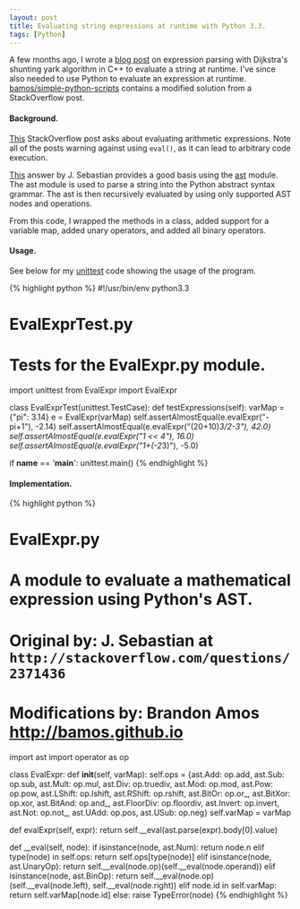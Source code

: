 ```yaml
---
layout: post
title: Evaluating string expressions at runtime with Python 3.3.
tags: [Python]
---
```


A few months ago, I wrote a
[blog post](http://bamos.github.io/2013/06/26/expression-parsing-shunting-yard/)
on expression parsing with Dijkstra's shunting yark algorithm in C++
to evaluate a string at runtime.
I've since also needed to use Python to evaluate an expression
at runtime.
[bamos/simple-python-scripts](https://github.com/bamos/simple-python-scripts)
contains a modified solution from a StackOverflow post.

#### Background.
[This](http://stackoverflow.com/questions/2371436/evaluating-a-mathematical-expression-in-a-string)
StackOverflow post asks about evaluating arithmetic expressions.
Note all of the posts warning against using `eval()`,
as it can lead to arbitrary code execution.

[This](http://stackoverflow.com/a/9558001/1381755) answer
by J. Sebastian provides a good basis using the
[ast](http://docs.python.org/3.3/library/ast.html) module.
The ast module is used to parse a string into the Python abstract
syntax grammar. The ast is then recursively evaluated by using
only supported AST nodes and operations.

From this code, I wrapped the methods in a class, added support for a
variable map, added unary operators, and added all binary operators.

#### Usage.
See below for my [unittest](http://docs.python.org/3.3/library/unittest.html)
code showing the usage of the program.

{% highlight python %}
#!/usr/bin/env python3.3
#
# EvalExprTest.py
# Tests for the EvalExpr.py module.

import unittest
from EvalExpr import EvalExpr

class EvalExprTest(unittest.TestCase):
  def testExpressions(self):
    varMap = {"pi": 3.14}
    e = EvalExpr(varMap)
    self.assertAlmostEqual(e.evalExpr("-pi+1"), -2.14)
    self.assertAlmostEqual(e.evalExpr("(20+10)*3/2-3"), 42.0)
    self.assertAlmostEqual(e.evalExpr("1 << 4"), 16.0)
    self.assertAlmostEqual(e.evalExpr("1+(-2*3)"), -5.0)

if __name__ == '__main__':
    unittest.main()
{% endhighlight %}

#### Implementation.
{% highlight python %}
# EvalExpr.py
# A module to evaluate a mathematical expression using Python's AST.
#
# Original by: J. Sebastian at `http://stackoverflow.com/questions/2371436`
# Modifications by: Brandon Amos <http://bamos.github.io>

import ast
import operator as op

class EvalExpr:
  def __init__(self, varMap):
    self.ops = {ast.Add: op.add, ast.Sub: op.sub, ast.Mult: op.mul,
      ast.Div: op.truediv, ast.Mod: op.mod, ast.Pow: op.pow,
      ast.LShift: op.lshift, ast.RShift: op.rshift, ast.BitOr: op.or_,
      ast.BitXor: op.xor, ast.BitAnd: op.and_, ast.FloorDiv: op.floordiv,
      ast.Invert: op.invert, ast.Not: op.not_, ast.UAdd: op.pos, ast.USub: op.neg}
    self.varMap = varMap

  def evalExpr(self, expr):
    return self.__eval(ast.parse(expr).body[0].value)

  def __eval(self, node):
    if isinstance(node, ast.Num):
      return node.n
    elif type(node) in self.ops:
      return self.ops[type(node)]
    elif isinstance(node, ast.UnaryOp):
      return self.__eval(node.op)(self.__eval(node.operand))
    elif isinstance(node, ast.BinOp):
      return self.__eval(node.op)(self.__eval(node.left),
          self.__eval(node.right))
    elif node.id in self.varMap:
      return self.varMap[node.id]
    else:
      raise TypeError(node)
{% endhighlight %}
